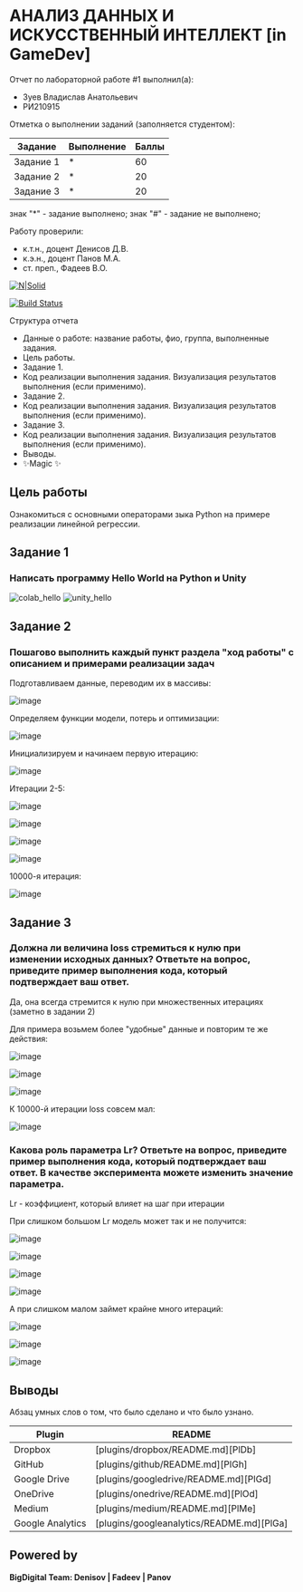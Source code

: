# АНАЛИЗ ДАННЫХ И ИСКУССТВЕННЫЙ ИНТЕЛЛЕКТ [in GameDev]
Отчет по лабораторной работе #1 выполнил(а):
- Зуев Владислав Анатольевич
- РИ210915

Отметка о выполнении заданий (заполняется студентом):

| Задание | Выполнение | Баллы |
| ------ | ------ | ------ |
| Задание 1 | * | 60 |
| Задание 2 | * | 20 |
| Задание 3 | * | 20 |

знак "*" - задание выполнено; знак "#" - задание не выполнено;

Работу проверили:
- к.т.н., доцент Денисов Д.В.
- к.э.н., доцент Панов М.А.
- ст. преп., Фадеев В.О.

[![N|Solid](https://cldup.com/dTxpPi9lDf.thumb.png)](https://nodesource.com/products/nsolid)

[![Build Status](https://travis-ci.org/joemccann/dillinger.svg?branch=master)](https://travis-ci.org/joemccann/dillinger)

Структура отчета

- Данные о работе: название работы, фио, группа, выполненные задания.
- Цель работы.
- Задание 1.
- Код реализации выполнения задания. Визуализация результатов выполнения (если применимо).
- Задание 2.
- Код реализации выполнения задания. Визуализация результатов выполнения (если применимо).
- Задание 3.
- Код реализации выполнения задания. Визуализация результатов выполнения (если применимо).
- Выводы.
- ✨Magic ✨

## Цель работы
Ознакомиться с основными операторами зыка Python на примере реализации линейной регрессии.

## Задание 1
### Написать программу Hello World на Python и Unity

![colab_hello](https://user-images.githubusercontent.com/49882084/192342493-d1236441-f93e-455b-ab3a-9e2d46316ee0.jpg)
![unity_hello](https://user-images.githubusercontent.com/49882084/192342505-accb2c09-ac07-4f6a-9144-e5f33f9bdae8.jpg)


## Задание 2
### Пошагово выполнить каждый пункт раздела "ход работы" с описанием и примерами реализации задач

Подготавливаем данные, переводим их в массивы:

![image](https://user-images.githubusercontent.com/49882084/192350141-09edc065-197a-4f16-9404-749f355f5adb.png)


Определяем функции модели, потерь и оптимизации:

![image](https://user-images.githubusercontent.com/49882084/192350437-76642447-97b8-4f30-bf53-cba2e8077dee.png)


Инициализируем и начинаем первую итерацию:

![image](https://user-images.githubusercontent.com/49882084/192352363-720345b1-1019-4d0e-b556-ebf62cd700d4.png)


Итерации 2-5:

![image](https://user-images.githubusercontent.com/49882084/192352479-17a00257-b300-4f23-b47d-6aff933333f3.png)

![image](https://user-images.githubusercontent.com/49882084/192352532-771d7493-adaf-48aa-9921-b3e21aad10cc.png)

![image](https://user-images.githubusercontent.com/49882084/192352572-99583997-c232-4f10-98d7-2380672ac73e.png)

![image](https://user-images.githubusercontent.com/49882084/192352636-34211705-a781-483b-99e0-cc86f582fa6c.png)


10000-я итерация:

![image](https://user-images.githubusercontent.com/49882084/192394684-21ee8f53-2e00-4746-af09-9eb6eeb31c85.png)



## Задание 3
### Должна ли величина loss стремиться к нулю при изменении исходных данных? Ответьте на вопрос, приведите пример выполнения кода, который подтверждает ваш ответ.

Да, она всегда стремится к нулю при множественных итерациях (заметно в задании 2)


Для примера возьмем более "удобные" данные и повторим те же действия:

![image](https://user-images.githubusercontent.com/49882084/192357473-857e23c8-8df4-46cf-9127-a2ae68b3d80f.png)

![image](https://user-images.githubusercontent.com/49882084/192357502-f3baf4e5-f30b-4443-8735-355a50418934.png)

![image](https://user-images.githubusercontent.com/49882084/192357533-800a929c-9da5-4a91-a40f-9c4703b1e6e3.png)


К 10000-й итерации loss совсем мал:

![image](https://user-images.githubusercontent.com/49882084/192357689-39fff051-ef98-4435-aea9-da3b55611a57.png)



### Какова роль параметра Lr? Ответьте на вопрос, приведите пример выполнения кода, который подтверждает ваш ответ. В качестве эксперимента можете изменить значение параметра.

Lr - коэффициент, который влияет на шаг при итерации

При слишком большом Lr модель может так и не получится:

![image](https://user-images.githubusercontent.com/49882084/192394138-453599d7-402c-4596-89a0-83133f34592e.png)

![image](https://user-images.githubusercontent.com/49882084/192394168-d9f0adf0-7704-4865-8604-eb71a6c489e3.png)

![image](https://user-images.githubusercontent.com/49882084/192394193-4cb1f347-c692-4b09-830a-c1225b8d95a5.png)

![image](https://user-images.githubusercontent.com/49882084/192394205-c00c4634-2bec-4480-8335-53019d04eceb.png)


А при слишком малом займет крайне много итераций:

![image](https://user-images.githubusercontent.com/49882084/192394353-3ced2861-3517-43e4-a102-1d0b2292153c.png)

![image](https://user-images.githubusercontent.com/49882084/192394393-003f50ee-4325-4ad1-9f2f-b840ee4bd046.png)

![image](https://user-images.githubusercontent.com/49882084/192394440-e3983810-1b68-4c12-a731-d3926d03d9c8.png)


## Выводы

Абзац умных слов о том, что было сделано и что было узнано.

| Plugin | README |
| ------ | ------ |
| Dropbox | [plugins/dropbox/README.md][PlDb] |
| GitHub | [plugins/github/README.md][PlGh] |
| Google Drive | [plugins/googledrive/README.md][PlGd] |
| OneDrive | [plugins/onedrive/README.md][PlOd] |
| Medium | [plugins/medium/README.md][PlMe] |
| Google Analytics | [plugins/googleanalytics/README.md][PlGa] |

## Powered by

**BigDigital Team: Denisov | Fadeev | Panov**
